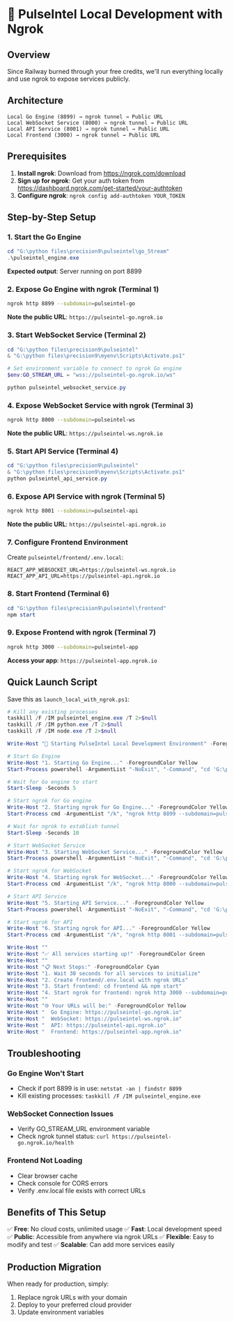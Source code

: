 # 🚀 PulseIntel Local Development with Ngrok

## Overview
Since Railway burned through your free credits, we'll run everything locally and use ngrok to expose services publicly.

## Architecture
```
Local Go Engine (8899) → ngrok tunnel → Public URL
Local WebSocket Service (8000) → ngrok tunnel → Public URL  
Local API Service (8001) → ngrok tunnel → Public URL
Local Frontend (3000) → ngrok tunnel → Public URL
```

## Prerequisites
1. **Install ngrok**: Download from https://ngrok.com/download
2. **Sign up for ngrok**: Get your auth token from https://dashboard.ngrok.com/get-started/your-authtoken
3. **Configure ngrok**: `ngrok config add-authtoken YOUR_TOKEN`

## Step-by-Step Setup

### 1. Start the Go Engine
```powershell
cd "G:\python files\precision9\pulseintel\go_Stream"
.\pulseintel_engine.exe
```
**Expected output**: Server running on port 8899

### 2. Expose Go Engine with ngrok (Terminal 1)
```bash
ngrok http 8899 --subdomain=pulseintel-go
```
**Note the public URL**: `https://pulseintel-go.ngrok.io`

### 3. Start WebSocket Service (Terminal 2)
```powershell
cd "G:\python files\precision9\pulseintel"
& "G:\python files\precision9\myenv\Scripts\Activate.ps1"

# Set environment variable to connect to ngrok Go engine
$env:GO_STREAM_URL = "wss://pulseintel-go.ngrok.io/ws"

python pulseintel_websocket_service.py
```

### 4. Expose WebSocket Service with ngrok (Terminal 3)
```bash
ngrok http 8000 --subdomain=pulseintel-ws
```
**Note the public URL**: `https://pulseintel-ws.ngrok.io`

### 5. Start API Service (Terminal 4)
```powershell
cd "G:\python files\precision9\pulseintel"
& "G:\python files\precision9\myenv\Scripts\Activate.ps1"
python pulseintel_api_service.py
```

### 6. Expose API Service with ngrok (Terminal 5)
```bash
ngrok http 8001 --subdomain=pulseintel-api
```
**Note the public URL**: `https://pulseintel-api.ngrok.io`

### 7. Configure Frontend Environment
Create `pulseintel/frontend/.env.local`:
```env
REACT_APP_WEBSOCKET_URL=https://pulseintel-ws.ngrok.io
REACT_APP_API_URL=https://pulseintel-api.ngrok.io
```

### 8. Start Frontend (Terminal 6)
```powershell
cd "G:\python files\precision9\pulseintel\frontend"
npm start
```

### 9. Expose Frontend with ngrok (Terminal 7)
```bash
ngrok http 3000 --subdomain=pulseintel-app
```
**Access your app**: `https://pulseintel-app.ngrok.io`

## Quick Launch Script
Save this as `launch_local_with_ngrok.ps1`:

```powershell
# Kill any existing processes
taskkill /F /IM pulseintel_engine.exe /T 2>$null
taskkill /F /IM python.exe /T 2>$null
taskkill /F /IM node.exe /T 2>$null

Write-Host "🚀 Starting PulseIntel Local Development Environment" -ForegroundColor Cyan

# Start Go Engine
Write-Host "1. Starting Go Engine..." -ForegroundColor Yellow
Start-Process powershell -ArgumentList "-NoExit", "-Command", "cd 'G:\python files\precision9\pulseintel\go_Stream'; .\pulseintel_engine.exe"

# Wait for Go engine to start
Start-Sleep -Seconds 5

# Start ngrok for Go engine
Write-Host "2. Starting ngrok for Go Engine..." -ForegroundColor Yellow
Start-Process cmd -ArgumentList "/k", "ngrok http 8899 --subdomain=pulseintel-go"

# Wait for ngrok to establish tunnel
Start-Sleep -Seconds 10

# Start WebSocket Service
Write-Host "3. Starting WebSocket Service..." -ForegroundColor Yellow
Start-Process powershell -ArgumentList "-NoExit", "-Command", "cd 'G:\python files\precision9\pulseintel'; & 'G:\python files\precision9\myenv\Scripts\Activate.ps1'; `$env:GO_STREAM_URL = 'wss://pulseintel-go.ngrok.io/ws'; python pulseintel_websocket_service.py"

# Start ngrok for WebSocket
Write-Host "4. Starting ngrok for WebSocket..." -ForegroundColor Yellow
Start-Process cmd -ArgumentList "/k", "ngrok http 8000 --subdomain=pulseintel-ws"

# Start API Service
Write-Host "5. Starting API Service..." -ForegroundColor Yellow
Start-Process powershell -ArgumentList "-NoExit", "-Command", "cd 'G:\python files\precision9\pulseintel'; & 'G:\python files\precision9\myenv\Scripts\Activate.ps1'; python pulseintel_api_service.py"

# Start ngrok for API
Write-Host "6. Starting ngrok for API..." -ForegroundColor Yellow
Start-Process cmd -ArgumentList "/k", "ngrok http 8001 --subdomain=pulseintel-api"

Write-Host ""
Write-Host "✅ All services starting up!" -ForegroundColor Green
Write-Host ""
Write-Host "📋 Next Steps:" -ForegroundColor Cyan
Write-Host "1. Wait 30 seconds for all services to initialize"
Write-Host "2. Create frontend/.env.local with ngrok URLs"
Write-Host "3. Start frontend: cd frontend && npm start"
Write-Host "4. Start ngrok for frontend: ngrok http 3000 --subdomain=pulseintel-app"
Write-Host ""
Write-Host "🌐 Your URLs will be:" -ForegroundColor Yellow
Write-Host "  Go Engine: https://pulseintel-go.ngrok.io"
Write-Host "  WebSocket: https://pulseintel-ws.ngrok.io"
Write-Host "  API: https://pulseintel-api.ngrok.io"
Write-Host "  Frontend: https://pulseintel-app.ngrok.io"
```

## Troubleshooting

### Go Engine Won't Start
- Check if port 8899 is in use: `netstat -an | findstr 8899`
- Kill existing processes: `taskkill /F /IM pulseintel_engine.exe`

### WebSocket Connection Issues
- Verify GO_STREAM_URL environment variable
- Check ngrok tunnel status: `curl https://pulseintel-go.ngrok.io/health`

### Frontend Not Loading
- Clear browser cache
- Check console for CORS errors
- Verify .env.local file exists with correct URLs

## Benefits of This Setup
✅ **Free**: No cloud costs, unlimited usage
✅ **Fast**: Local development speed
✅ **Public**: Accessible from anywhere via ngrok URLs
✅ **Flexible**: Easy to modify and test
✅ **Scalable**: Can add more services easily

## Production Migration
When ready for production, simply:
1. Replace ngrok URLs with your domain
2. Deploy to your preferred cloud provider
3. Update environment variables